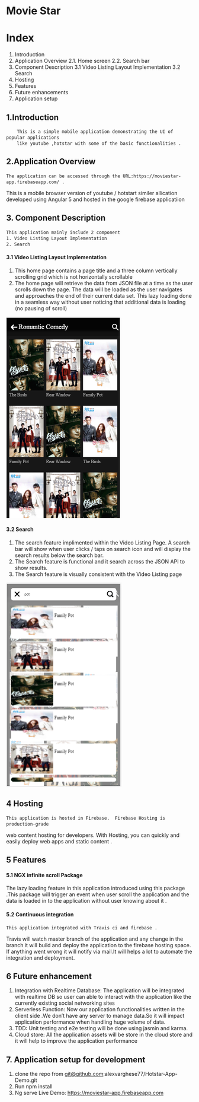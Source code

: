 # Movie Star 

	
# Index
 1. Introduction
 2. Application Overview
    2.1. Home screen
    2.2. Search bar
 3. Component Description
    3.1 Video Listing Layout Implementation
    3.2 Search
 4. Hosting
 5. Features
 6. Future enhancements
 7. Application setup 




## 1.Introduction
        This is a simple mobile application demonstrating the UI of popular applications
        like youtube ,hotstar with some of the basic functionalities . 

## 2.Application Overview
	
	The application can be accessed through the URL:https://moviestar-app.firebaseapp.com/ .
  This is a mobile browser version of youtube / hotstart similer allication developed using Angular 5 and hosted in the google firebase applicatiion

## 3. Component Description
	
	This application mainly include 2 component 
    1. Video Listing Layout Implementation
    2. Search
    
#### 3.1 Video Listing Layout Implementation

1. This home page contains a page title and a three column vertically scrolling grid which is not horizontally scrollable
2. The home page will retrieve the data from JSON file at a time as the user scrolls down the page. The data will be loaded as the user navigates and approaches the end of their current data set. This lazy loading  done in a seamless way without user noticing that additional data is loading (no pausing of scroll)

![alt text](https://raw.githubusercontent.com/alexvarghese77/Hotstar-App-Demo/master/src/assets/screenshots/listcontent.PNG)
#### 3.2  Search
 1. The search feature implimented within the Video Listing Page. A search bar will show when user clicks / taps on search icon and will display the search results below the search bar. 
2. The Search feature is functional and it search across the JSON API to show results.
3. The Search feature is visually consistent with the Video Listing page

![alt text](https://raw.githubusercontent.com/alexvarghese77/Hotstar-App-Demo/master/src/assets/screenshots/searchlist.PNG)
## 4 Hosting
	This application is hosted in Firebase.  Firebase Hosting is production-grade 
  web content hosting for developers. With Hosting, you can quickly and easily deploy web apps and static content .
## 5 Features
#### 5.1 NGX infinite scroll Package
  The lazy loading feature in this application introduced using this package .This package will trigger an event when user scroll the application and the data is loaded in to the application without user knowing about it .

#### 5.2 Continuous integration 
	
	This application integrated with Travis ci and firebase .
  Travis will watch master branch of the application and any change in the branch it will build and deploy the application to the firebase hosting space.
  If anything went wrong it will notify via mail.It will helps a lot to automate the integration and deployment.

## 6 Future enhancement 
1. Integration with Realtime Database: The application will be integrated with realtime DB so user can able to interact with the application like the currently existing social networking sites
2. Serverless Function: Now our application functionalities written in the client side .We don’t have any server to manage data.So it will impact application performance when  handling huge volume of data.
3. TDD: Unit testing and  e2e testing will be done using jasmin and karma. 
4. Cloud store: All the application assets will be store in the cloud store and it will help to improve the application performance

## 7. Application setup for development

1. clone the repo from git@github.com:alexvarghese77/Hotstar-App-Demo.git
2. Run npm install
3. Ng serve
Live Demo: https://moviestar-app.firebaseapp.com


